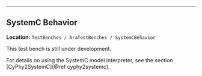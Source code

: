 - - -
## SystemC Behavior
**Location:** `TestBenches / AraTestBenches / SystemCBehavior`

This test bench is still under development.

For details on using the SystemC model interpreter, see the section [CyPhy2SystemC](@ref cyphy2systemc).
